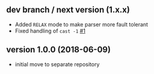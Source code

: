 ## dev branch / next version (1.x.x)

- Added `RELAX` mode to make parser more fault tolerant
- Fixed handling of `cast -1` [#1](https://github.com/HaxeCheckstyle/tokentree/issues/1)

## version 1.0.0 (2018-06-09)

- initial move to separate repository